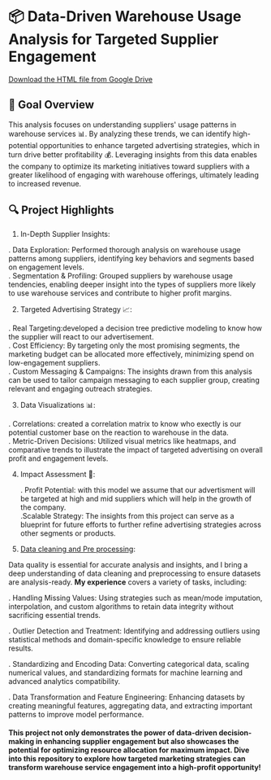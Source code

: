 # 📦 Data-Driven Warehouse Usage Analysis for Targeted Supplier Engagement


[Download the HTML file from Google Drive](https://drive.google.com/file/d/1ibgF8fg09Ms9dXdiEQCRqoPbBTpHqGYo/view?usp=sharing)



## 🎯 Goal Overview

This analysis focuses on understanding suppliers' usage patterns in warehouse services 📊. By analyzing these trends, we can identify high-potential opportunities to enhance targeted advertising strategies, which in turn drive better profitability 💰. Leveraging insights from this data enables the company to optimize its marketing initiatives toward suppliers with a greater likelihood of engaging with warehouse offerings, ultimately leading to increased revenue.



## 🔍 Project Highlights

1. In-Depth Supplier Insights:
             
  . Data Exploration: Performed thorough analysis on warehouse usage patterns among suppliers, identifying key behaviors and segments based on engagement levels.        
  . Segmentation & Profiling: Grouped suppliers by warehouse usage tendencies, enabling deeper insight into the types of suppliers more likely to use warehouse services and contribute to higher profit margins.
   
2. Targeted Advertising Strategy 📈:
          
  . Real Targeting:developed a decision tree predictive modeling to know how the supplier will react to our advertisement.      
  . Cost Efficiency: By targeting only the most promising segments, the marketing budget can be allocated more effectively, minimizing spend on low-engagement suppliers.        
  . Custom Messaging & Campaigns: The insights drawn from this analysis can be used to tailor campaign messaging to each supplier group, creating relevant and engaging outreach strategies.

3.  Data Visualizations 📊:   
             
  . Correlations: created a correlation matrix to know who exectly is our potential customer base on the reaction to warehouse in the data.        
  . Metric-Driven Decisions: Utilized visual metrics like heatmaps,  and comparative trends to illustrate the impact of targeted advertising on overall profit and engagement levels.

4. Impact Assessment 🚀:     
                 
   . Profit Potential: with this model we assume that our advertisment will be targeted at high and mid suppliers which will help in the growth of the company.       
   .Scalable Strategy: The insights from this project can serve as a blueprint for future efforts to further refine advertising strategies across other segments or products.

5. [Data cleaning and Pre processing](https://drive.google.com/file/d/1i8TQtDvHUmPoKaF1uRJ95qdWd5dzKua-/view?usp=sharing):

Data quality is essential for accurate analysis and insights, and I bring a deep understanding of data cleaning and preprocessing to ensure datasets are analysis-ready.
**My experience** covers a variety of tasks, including:

  .  Handling Missing Values: Using strategies such as mean/mode imputation, interpolation, and custom algorithms to retain data integrity without sacrificing essential trends.  
  
  .  Outlier Detection and Treatment: Identifying and addressing outliers using statistical methods and domain-specific knowledge to ensure reliable results.  
 
  .  Standardizing and Encoding Data: Converting categorical data, scaling numerical values, and standardizing formats for machine learning and advanced analytics compatibility.  
  
  .  Data Transformation and Feature Engineering: Enhancing datasets by creating meaningful features, aggregating data, and extracting important patterns to improve model performance.  

  
#### This project not only demonstrates the power of data-driven decision-making in enhancing supplier engagement but also showcases the potential for optimizing resource allocation for maximum impact. Dive into this repository to explore how targeted marketing strategies can transform warehouse service engagement into a high-profit opportunity!
